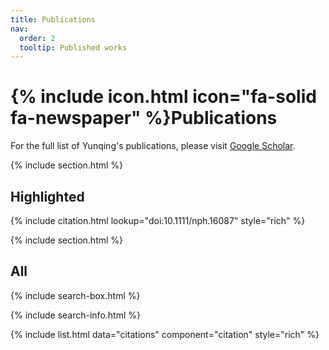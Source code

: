 ```yaml
---
title: Publications
nav:
  order: 2
  tooltip: Published works
---
```


# {% include icon.html icon="fa-solid fa-newspaper" %}Publications

For the full list of Yunqing's publications, please visit [Google Scholar](https://scholar.google.co.in/citations?user=FONPVBsAAAAJ&hl=en).

{% include section.html %}

## Highlighted

{% include citation.html lookup="doi:10.1111/nph.16087" style="rich" %}

{% include section.html %}

## All

{% include search-box.html %}

{% include search-info.html %}

{% include list.html data="citations" component="citation" style="rich" %}
